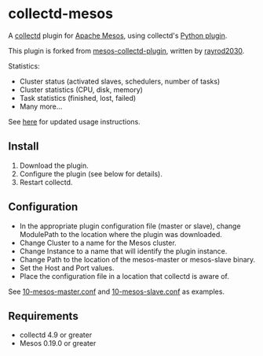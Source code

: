 collectd-mesos
==============

A [collectd](http://collectd.org) plugin for [Apache Mesos](http://mesos.apache.org), using collectd's [Python plugin](http://collectd.org/documentation/manpages/collectd-python.5.shtml).

This plugin is forked from [mesos-collectd-plugin](https://github.com/rayrod2030/collectd-mesos), written by [rayrod2030](https://github.com/rayrod2030).

Statistics:
 * Cluster status (activated slaves, schedulers, number of tasks)
 * Cluster statistics (CPU, disk, memory)
 * Task statistics (finished, lost, failed)
 * Many more...

See [here](https://github.com/signalfx/integrations/tree/release/collectd-mesos) for updated usage instructions.

Install
-------
 1. Download the plugin.
 2. Configure the plugin (see below for details).
 3. Restart collectd.

Configuration
-------------
 * In the appropriate plugin configuration file (master or slave), change ModulePath to the location where the plugin was downloaded.
 * Change Cluster to a name for the Mesos cluster.
 * Change Instance to a name that will identify the plugin instance.
 * Change Path to the location of the mesos-master or mesos-slave binary.
 * Set the Host and Port values.
 * Place the configuration file in a location that collectd is aware of.

See [10-mesos-master.conf](https://github.com/signalfx/integrations/blob/master/collectd-mesos/10-mesos-master.conf) and [10-mesos-slave.conf](https://github.com/signalfx/integrations/blob/master/collectd-mesos/10-mesos-slave.conf) as examples.

Requirements
------------
 * collectd 4.9 or greater
 * Mesos 0.19.0 or greater

